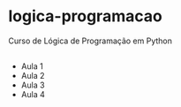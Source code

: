 # logica-programacao
 Curso de Lógica de Programação em Python

##
* Aula 1
* Aula 2
* Aula 3
* Aula 4

